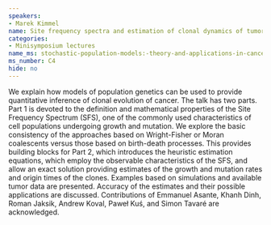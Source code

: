 ```yaml
---
speakers:
- Marek Kimmel
name: Site frequency spectra and estimation of clonal dynamics of tumors
categories:
- Minisymposium lectures
name_ms: stochastic-population-models:-theory-and-applications-in-cancer-research
ms_number: C4
hide: no
---
```

We explain how models of population genetics can be used to provide quantitative inference of clonal evolution of cancer. The talk has two parts. Part 1 is devoted to the definition and mathematical properties of the Site Frequency Spectrum (SFS),
 one of the commonly used characteristics of cell populations undergoing growth and mutation. We explore the basic consistency of the approaches based on Wright-Fisher or Moran coalescents versus those based on birth-death processes.
 This provides building blocks for Part 2, which introduces the heuristic estimation equations, which employ the observable characteristics of the SFS, and allow an exact solution providing estimates of the growth and mutation rates and origin
 times of the clones. Examples based on simulations and available tumor data are presented. Accuracy of the estimates and their possible applications are discussed. Contributions of Emmanuel Asante, Khanh Dinh, Roman Jaksik,
 Andrew Koval, Paweł Kuś, and Simon Tavaré are acknowledged.


